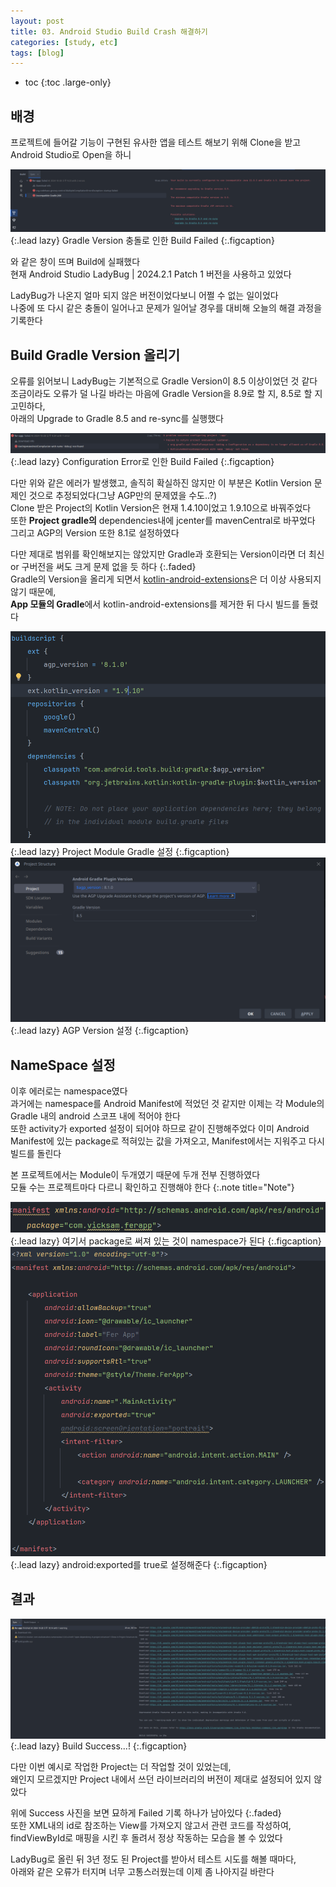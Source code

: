 ```yaml
---
layout: post
title: 03. Android Studio Build Crash 해결하기
categories: [study, etc]
tags: [blog]
---
```


- toc
{:toc .large-only}

## 배경

프로젝트에 들어갈 기능이 구현된 유사한 앱을 테스트 해보기 위해 Clone을 받고 Android Studio로 Open을 하니

![빌드 충돌](../../../assets/img/study/etc/3_BuildCrash_1.png){:.lead lazy}
Gradle Version 충돌로 인한 Build Failed
{:.figcaption}

와 같은 창이 뜨며 Build에 실패했다   
현재 Android Studio LadyBug | 2024.2.1 Patch 1 버전을 사용하고 있었다

LadyBug가 나온지 얼마 되지 않은 버전이었다보니 어쩔 수 없는 일이었다   
나중에 또 다시 같은 충돌이 일어나고 문제가 일어날 경우를 대비해 오늘의 해결 과정을 기록한다

## Build Gradle Version 올리기
오류를 읽어보니 LadyBug는 기본적으로 Gradle Version이 8.5 이상이었던 것 같다   
조금이라도 오류가 덜 나길 바라는 마음에 Gradle Version을 8.9로 할 지, 8.5로 할 지 고민하다,   
아래의 Upgrade to Gradle 8.5 and re-sync를 실행했다   

![빌드 충돌2](../../../assets/img/study/etc/3_BuildCrash_2.png){:.lead lazy}
Configuration Error로 인한 Build Failed
{:.figcaption}

다만 위와 같은 에러가 발생했고, 솔직히 확실하진 않지만 이 부분은 Kotlin Version 문제인 것으로 추정되었다(그냥 AGP만의 문제였을 수도..?)   
Clone 받은 Project의 Kotlin Version은 현재 1.4.10이었고 1.9.10으로 바꿔주었다   
또한 **Project gradle의** dependencies내에 jcenter를 mavenCentral로 바꾸었다   
그리고 AGP의 Version 또한 8.1로 설정하였다   

다만 제대로 범위를 확인해보지는 않았지만 Gradle과 호환되는 Version이라면 더 최신 or 구버전을 써도 크게 문제 없을 듯 하다
{:.faded}   
Gradle의 Version을 올리게 되면서 <U>kotlin-android-extensions</U>은 더 이상 사용되지 않기 때문에,   
**App 모듈의 Gradle**에서 kotlin-android-extensions를 제거한 뒤 다시 빌드를 돌렸다   

![진행1](../../../assets/img/study/etc/3_Progress_1.png){:.lead lazy}
Project Module Gradle 설정
{:.figcaption}
![진행2](../../../assets/img/study/etc/3_Progress_2.png){:.lead lazy}
AGP Version 설정
{:.figcaption}

## NameSpace 설정
이후 에러로는 namespace였다   
과거에는 namespace를 Android Manifest에 적었던 것 같지만 이제는 각 Module의 Gradle 내의 android 스코프 내에 적어야 한다  
또한 activity가 exported 설정이 되어야 하므로 같이 진행해주었다 
이미 Android Manifest에 있는 package로 적혀있는 값을 가져오고, Manifest에서는 지워주고 다시 빌드를 돌린다   

본 프로젝트에서는 Module이 두개였기 때문에 두개 전부 진행하였다   
모듈 수는 프로젝트마다 다르니 확인하고 진행해야 한다
{:.note title="Note"}

![namespace 예시](../../../assets/img/study/etc/3_Example_1.png){:.lead lazy}
여기서 package로 써져 있는 것이 namespace가 된다
{:.figcaption}   
![진행 중](../../../assets/img/study/etc/3_Progress_3.png){:.lead lazy}
android:exported를 true로 설정해준다
{:.figcaption}


## 결과
![결과 예시](../../../assets/img/study/etc/3_Result_1.png){:.lead lazy}
Build Success...!
{:.figcaption}

다만 이번 예시로 작업한 Project는 더 작업할 것이 있었는데,    
왜인지 모르겠지만 Project 내에서 쓰던 라이브러리의 버전이 제대로 설정되어 있지 않았다   

위에 Success 사진을 보면 묘하게 Failed 기록 하나가 남아있다
{:.faded}   
또한 XML내의 id로 참조하는 View를 가져오지 않고서 관련 코드를 작성하여,   
findViewById로 매핑을 시킨 후 돌려서 정상 작동하는 모습을 볼 수 있었다   

LadyBug로 올린 뒤 3년 정도 된 Project를 받아서 테스트 시도를 해볼 때마다,   
아래와 같은 오류가 터지며 너무 고통스러웠는데 이제 좀 나아지길 바란다